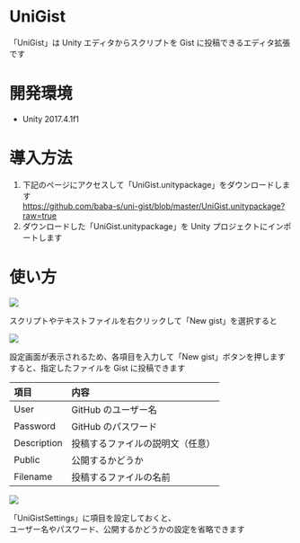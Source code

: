 # UniGist

「UniGist」は Unity エディタからスクリプトを Gist に投稿できるエディタ拡張です  

# 開発環境

- Unity 2017.4.1f1

# 導入方法

1. 下記のページにアクセスして「UniGist.unitypackage」をダウンロードします  
https://github.com/baba-s/uni-gist/blob/master/UniGist.unitypackage?raw=true
2. ダウンロードした「UniGist.unitypackage」を Unity プロジェクトにインポートします  

# 使い方


![](https://cdn-ak.f.st-hatena.com/images/fotolife/b/baba_s/20180521/20180521213145.png)

スクリプトやテキストファイルを右クリックして「New gist」を選択すると  

![](https://cdn-ak.f.st-hatena.com/images/fotolife/b/baba_s/20180521/20180521213151.png)

設定画面が表示されるため、各項目を入力して「New gist」ボタンを押します  
すると、指定したファイルを Gist に投稿できます  

|項目|内容|
|:--|:--|
|User|GitHub のユーザー名|
|Password|GitHub のパスワード|
|Description|投稿するファイルの説明文（任意）|
|Public|公開するかどうか|
|Filename|投稿するファイルの名前|

![](https://cdn-ak.f.st-hatena.com/images/fotolife/b/baba_s/20180521/20180521213203.png)

「UniGistSettings」に項目を設定しておくと、  
ユーザー名やパスワード、公開するかどうかの設定を省略できます  